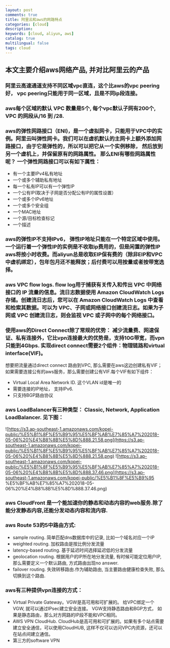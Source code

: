 ```yaml
---
layout: post
comments: true
title: 阿里云和aws的网路特点
categories: [cloud]
description:
keywords: [cloud, aliyun, aws]
catalog: true
multilingual: false
tags: cloud
---
```


## 本文主要介绍aws网络产品, 并对比阿里云的产品

### 阿里云高速通道支持不同区域vpc直连，这个比aws的vpc peering好， vpc peering只能用于同一区域，且是不同ip段连接。

### aws每个区域的默认 VPC 数量是5个, 每个vpc默认子网有200个, VPC 的网段从/16 到 /28.

### aws的弹性网路接口（ENI)，是一个虚拟网卡，只能用于VPC中的实例。阿里云叫弹性网卡。我们可以在虚机默认的主网卡上额外添加网路接口，由于它是弹性的，所以可以把它从一个实例移除， 然后放到另一个虚机上，并保留原有的网路属性。 那么ENI有哪些网路属性呢？ 一个弹性网路接口可以有如下属性：
 - 有一个主要IPv4私有地址
 - 一个或多个辅助私有地址
 - 每一个私有IP可以有一个弹性IP
 - 一个公有IP(取决于子网是否分配公有IP的属性设置）
 - 一个或多个IPv6地址
 - 一个或多个安全组
 - 一个MAC地址
 - 一个源/目标检查标记
 - 一个描述

### aws的弹性IP不支持IPv6， 弹性IP地址只能在一个特定区域中使用。一个运行着一个弹性IP的实例是不收取ip费用的，但是闲置的弹性IP aws将按小时收费。而aliyun总是收取EIP保有费的（除非EIP和VPC中虚机绑定），包年包月还不能释放；后付费可以用按量或者按带宽选择。

### aws VPC flow logs. flow log用于捕获有关传入和传出 VPC 中网络接口的 IP 流量的信息。流日志数据使用 Amazon CloudWatch Logs 存储。创建流日志后，您可以在 Amazon CloudWatch Logs 中查看和检索其数据。可以为 VPC、子网或网络接口创建流日志。如果为子网或 VPC 创建流日志，则会监视 VPC 或子网中的每个网络接口。

### 使用aws的Direct Connect除了常规的优势： 减少流量费、网速保证、私有连接外，它比vpn连接最大的优势是，支持10G带宽，而vpn只能到4Gbps. 实现direct connect需要2个组件：物理链路和virtual interface(VIF)。
想要把流量通过direct connect 路由到VPC, 那么需要在aws这边创建私有VIF；如果需要连接公有的aws服务，那么需要创建公有VIF.每个VIF有如下组件：
- Virtual Local Area Network ID. 这个VLAN id是唯一的
- 需要连接的IP地址， 支持IPv6.
- 只支持BGP路由协议

### aws LoadBalancer有三种类型： Classic, Network, Application LoadBalancer. 见下图：
![https://s3.ap-southeast-1.amazonaws.com/kopei-public/%E5%B1%8F%E5%B9%95%E5%BF%AB%E7%85%A7%202018-05-06%20%E4%B8%8B%E5%8D%888.21.58.png](https://s3.ap-southeast-1.amazonaws.com/kopei-public/%E5%B1%8F%E5%B9%95%E5%BF%AB%E7%85%A7%202018-05-06%20%E4%B8%8B%E5%8D%888.21.58.png)
![https://s3.ap-southeast-1.amazonaws.com/kopei-public/%E5%B1%8F%E5%B9%95%E5%BF%AB%E7%85%A7%202018-05-06%20%E4%B8%8B%E5%8D%888.37.46.png](https://s3.ap-southeast-1.amazonaws.com/kopei-public/%E5%B1%8F%E5%B9%95
%E5%BF%AB%E7%85%A7%202018-05-06%20%E4%B8%8B%E5%8D%888.37.46.png)

### aws CloudFront 是一个能加速你的静态和动态内容的web服务.除了能分发静态内容,还能分发动态内容和流内容.

### aws Route 53的5中路由方式:
- sample routing. 简单匹配dns数据库中的记录, 比如一个域名对应一个IP
- weighted routing. 加权路由是按比例分发流量
- latency-based routing. 基于延迟时间选择延迟低的分发流量
- geolocation routing. 根据用户的IP所在地分发流量, 有时候可能定位用户IP, 那么需要定义一个默认路由, 方式路由出现no answer.
- failover routing. 失效转移路由.作为辅助路由, 当主要路由健康检查失败, 那么切换到这个路由.

### aws有三种提供vpn连接的方式：
- Virtual Private Gateway。VGW是高可用和可扩展的。 给VPC绑定一个VGW, 就可以通过IPsec建立安全连接。 VGW支持静态路由和BGP方式， 如果是静态路由，那么对方网路的IP段不能和VPC相同。
- AWS VPN CloudHub. CloudHub是高可用和可扩展的。如果有多个站点需要建立安全通信，可以使用CloudHUB, 这样不仅可以访问VPC内资源，还可以在站点间建立通信。
- 第三方的software VPN
